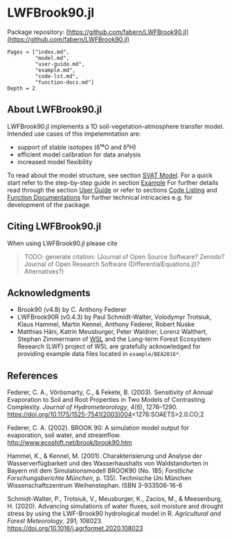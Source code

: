 # LWFBrook90.jl
Package repository: [https://github.com/fabern/LWFBrook90.jl](https://github.com/fabern/LWFBrook90.jl)

```@contents
Pages = ["index.md",
         "model.md",
         "user-guide.md",
         "example.md",
         "code-lst.md",
         "function-docs.md"]
Depth = 2
```



## About LWFBrook90.jl
LWFBrook90.jl implements a 1D soil-vegetation-atmosphere transfer model.
Intended use cases of this impelemntation are:
- support of stable isotopes (δ¹⁸O and δ²H)
- efficient model calibration for data analysis
- increased model flexibility

To read about the model structure, see section [SVAT Model](@ref).
For a quick start refer to the step-by-step guide in section [Example](@ref)
For further details read through the section [User Guide](@ref) or refer to sections [Code Listing](@ref) and [Function Documentations](@ref) for further technical intricacies e.g. for development of the package.



## Citing LWFBrook90.jl
When using LWFBrook90.jl please cite <!-- [TODO.et.al (2021)](TODO) -->
>TODO: generate citation: (Journal of Open Source Software? Zenodo? Journal of Open Research Software (DifferentialEquations.jl)? Alternatives?)



## Acknowledgments
- Brook90 (v4.8) by C. Anthony Federer
- LWFBrook90R (v0.4.3) by Paul Schmidt-Walter, Volodymyr Trotsiuk, Klaus Hammel, Martin Kennel, Anthony Federer, Robert Nuske
- Matthias Häni, Katrin Meusburger, Peter Waldner, Lorenz Walthert, Stephan Zimmermann of [WSL](https://www.wsl.ch) and the Long-term Forest Ecosystem Research (LWF) project of WSL are gratefully acknowledged for providing example data files located in `example/BEA2016*`.



## References
Federer, C. A., Vörösmarty, C., & Fekete, B. (2003). Sensitivity of Annual Evaporation to Soil and Root Properties in Two Models of Contrasting Complexity. *Journal of Hydrometeorology*, 4(6), 1276–1290. https://doi.org/10.1175/1525-7541(2003)004<1276:SOAETS>2.0.CO;2

Federer, C. A. (2002). BROOK 90: A simulation model output for evaporation, soil water, and streamflow. http://www.ecoshift.net/brook/brook90.htm

Hammel, K., & Kennel, M. (2001). Charakterisierung und Analyse der Wasserverfügbarkeit und des Wasserhaushalts von Waldstandorten in Bayern mit dem Simulationsmodell BROOK90 (No. 185; *Forstliche Forschungsberichte München*, p. 135). Technische Uni München Wissenschaftszentrum Weihenstephan. ISBN 3-933506-16-6

Schmidt-Walter, P., Trotsiuk, V., Meusburger, K., Zacios, M., & Meesenburg, H. (2020). Advancing simulations of water fluxes, soil moisture and drought stress by using the LWF-Brook90 hydrological model in R. *Agricultural and Forest Meteorology*, 291, 108023. https://doi.org/10.1016/j.agrformet.2020.108023
